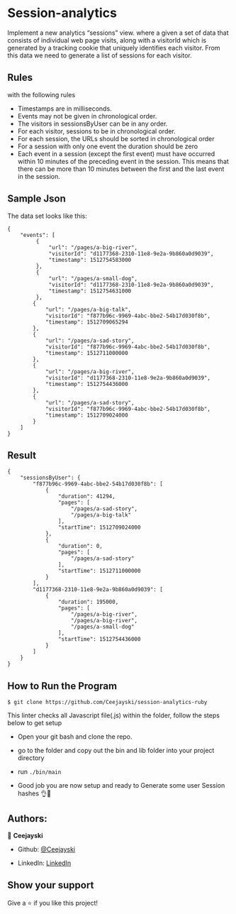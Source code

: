 # Session-analytics
Implement a new analytics “sessions” view. where a given a set of data that consists of individual web page visits, along with a visitorId which is generated by a tracking cookie that uniquely identifies each visitor. From this data we need to generate a list of sessions for each visitor.

## Rules
with the following rules
* Timestamps are in milliseconds.
* Events may not be given in chronological order.
* The visitors in sessionsByUser can be in any order.
* For each visitor, sessions to be in chronological order.
* For each session, the URLs should be sorted in chronological order
* For a session with only one event the duration should be zero
* Each event in a session (except the first event) must have occurred within 10 minutes of the preceding event in the session. This means that there can be more than 10 minutes between the first and the last event in the session.

## Sample Json
The data set looks like this:

```
{
    "events": [
         {
             "url": "/pages/a-big-river",
             "visitorId": "d1177368-2310-11e8-9e2a-9b860a0d9039",
             "timestamp": 1512754583000
         },
         {
             "url": "/pages/a-small-dog",
             "visitorId": "d1177368-2310-11e8-9e2a-9b860a0d9039",
             "timestamp": 1512754631000
         },
        {
            "url": "/pages/a-big-talk",
            "visitorId": "f877b96c-9969-4abc-bbe2-54b17d030f8b",
            "timestamp": 1512709065294
        },
        {
            "url": "/pages/a-sad-story",
            "visitorId": "f877b96c-9969-4abc-bbe2-54b17d030f8b",
            "timestamp": 1512711000000
        },
        {
            "url": "/pages/a-big-river",
            "visitorId": "d1177368-2310-11e8-9e2a-9b860a0d9039",
            "timestamp": 1512754436000
        },
        {
            "url": "/pages/a-sad-story",
            "visitorId": "f877b96c-9969-4abc-bbe2-54b17d030f8b",
            "timestamp": 1512709024000
        }
    ]
}
```
## Result 
```
{
    "sessionsByUser": {
        "f877b96c-9969-4abc-bbe2-54b17d030f8b": [
            {
                "duration": 41294,
                "pages": [
                    "/pages/a-sad-story",
                    "/pages/a-big-talk"
                ],
                "startTime": 1512709024000
            },
            {
                "duration": 0,
                "pages": [
                    "/pages/a-sad-story"
                ],
                "startTime": 1512711000000
            }
        ],
        "d1177368-2310-11e8-9e2a-9b860a0d9039": [
            {
                "duration": 195000,
                "pages": [
                    "/pages/a-big-river",
                    "/pages/a-big-river",
                    "/pages/a-small-dog"
                ],
                "startTime": 1512754436000
            }
        ]
    }
}
```

## How to Run the Program

```
$ git clone https://github.com/Ceejayski/session-analytics-ruby
```
This linter checks all Javascript file(.js) within the folder, follow the steps below to get setup
- Open your git bash and clone the repo.

- go to the folder and copy out the bin and lib folder into your project directory

- run ```./bin/main``` 

- Good job you are now setup and ready to Generate some user Session hashes 👌🙌

## Authors:

👤 **Ceejayski**

- Github: [@Ceejayski](https://github.com/Ceejayski)

- LinkedIn: [LinkedIn](https://www.linkedin.com/in/okoli-ceejay/)

## Show your support

Give a ⭐️ if you like this project!
